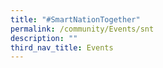 ```yaml
---
title: "#SmartNationTogether"
permalink: /community/Events/snt
description: ""
third_nav_title: Events
---
```


